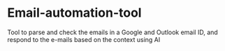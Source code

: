 # Email-automation-tool
 Tool to parse and check the emails in a Google and Outlook email ID, and respond to the e-mails based on the context using AI
